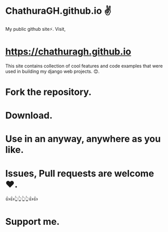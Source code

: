 # ChathuraGH.github.io ✌
My public github site⚡.
Visit, 
# https://chathuragh.github.io

This site contains collection of cool features and code examples that were used in building my django web projects. 😊. 

# Fork the repository. 
# Download.
# Use in an anyway, anywhere as you like. 
# Issues, Pull requests are welcome ❤️.
👍👍👆👆👆👆👍👍

# Support me.

